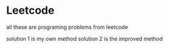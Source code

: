 # Leetcode
all these are programing problems from leetcode

solution 1 is my own method
solution 2 is the improved method
